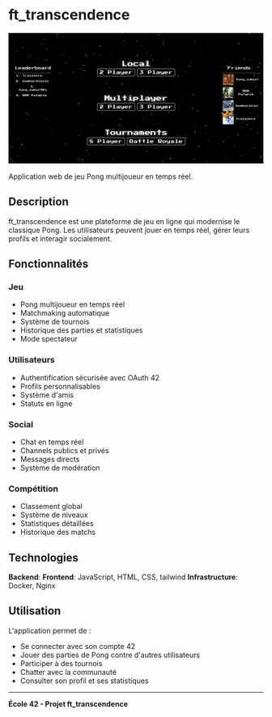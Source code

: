 # ft_transcendence

![Main menu](./srcs/frontend/img/main-menu.png)

Application web de jeu Pong multijoueur en temps réel.

## Description

ft_transcendence est une plateforme de jeu en ligne qui modernise le classique Pong. Les utilisateurs peuvent jouer en temps réel, gérer leurs profils et interagir socialement.

## Fonctionnalités

### Jeu
- Pong multijoueur en temps réel
- Matchmaking automatique
- Système de tournois
- Historique des parties et statistiques
- Mode spectateur

### Utilisateurs
- Authentification sécurisée avec OAuth 42
- Profils personnalisables
- Système d'amis
- Statuts en ligne

### Social
- Chat en temps réel
- Channels publics et privés
- Messages directs
- Système de modération

### Compétition
- Classement global
- Système de niveaux
- Statistiques détaillées
- Historique des matchs

## Technologies

**Backend**: 
**Frontend**: JavaScript, HTML, CSS, tailwind
**Infrastructure**: Docker, Nginx

## Utilisation

L'application permet de :
- Se connecter avec son compte 42
- Jouer des parties de Pong contre d'autres utilisateurs
- Participer à des tournois
- Chatter avec la communauté
- Consulter son profil et ses statistiques

---

**École 42 - Projet ft_transcendence**